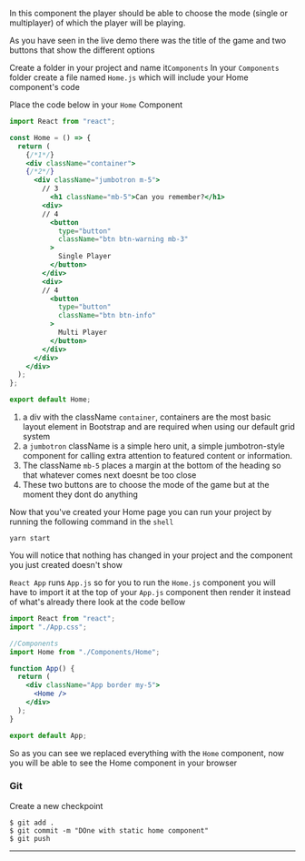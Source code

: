In this component the player should be able to choose the mode (single or multiplayer) of which the player will be playing.

As you have seen in the live demo there was the title of the game and two buttons that show the different options

Create a folder in your project and name it`Components`
In your `Components` folder create a file named `Home.js` which will include your Home component's code

Place the code below in your `Home` Component

```jsx
import React from "react";

const Home = () => {
  return (
    {/*1*/}
    <div className="container">
    {/*2*/}
      <div className="jumbotron m-5">
        // 3
          <h1 className="mb-5">Can you remember?</h1>
        <div>
        // 4
          <button
            type="button"
            className="btn btn-warning mb-3"
          >
            Single Player
          </button>
        </div>
        <div>
        // 4
          <button
            type="button"
            className="btn btn-info"
          >
            Multi Player
          </button>
        </div>
      </div>
    </div>
  );
};

export default Home;
```

1.  a div with the className `container`, containers are the most basic layout element in Bootstrap and are required when using our default grid system
2.  a `jumbotron` className is a simple hero unit, a simple jumbotron-style component for calling extra attention to featured content or information.
3.  The className `mb-5` places a margin at the bottom of the heading so that whatever comes next doesnt be too close
4.  These two buttons are to choose the mode of the game but at the moment they dont do anything

Now that you've created your Home page you can run your project by running the following command in the `shell`

```shell
yarn start
```

You will notice that nothing has changed in your project and the component you just created doesn't show

`React App` runs `App.js` so for you to run the `Home.js` component you will have to import it at the top of your `App.js` component then render it instead of what's already there
look at the code bellow

```jsx
import React from "react";
import "./App.css";

//Components
import Home from "./Components/Home";

function App() {
  return (
    <div className="App border my-5">
      <Home />
    </div>
  );
}

export default App;
```

So as you can see we replaced everything with the `Home` component, now you will be able to see the Home component in your browser

### Git

Create a new checkpoint

```shell
$ git add .
$ git commit -m "DOne with static home component"
$ git push
```

---
